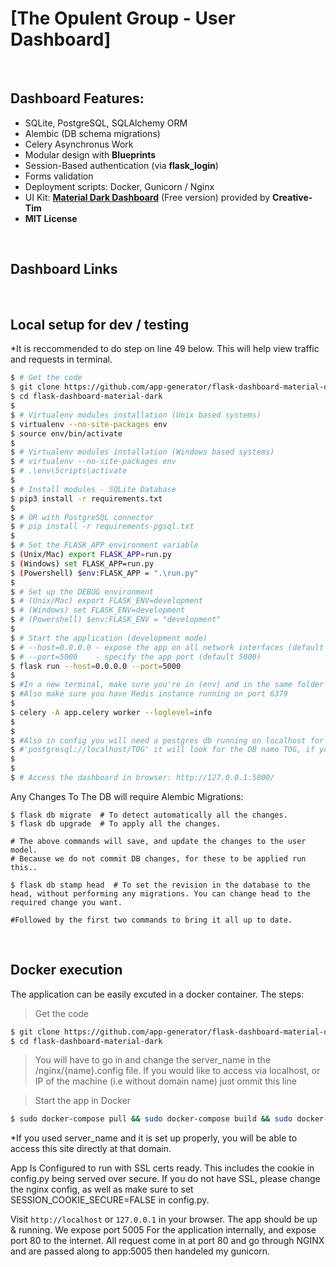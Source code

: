 # [The Opulent Group - User Dashboard]

<br />

## Dashboard Features:

- SQLite, PostgreSQL, SQLAlchemy ORM
- Alembic (DB schema migrations)
- Celery Asynchronus Work
- Modular design with **Blueprints**
- Session-Based authentication (via **flask_login**)
- Forms validation
- Deployment scripts: Docker, Gunicorn / Nginx
- UI Kit: **[Material Dark Dashboard](https://flask-dashboard-material-dark.appseed.us/login)** (Free version) provided by **Creative-Tim**
- **MIT License**
<br />

## Dashboard Links


<br />

## Local setup for dev / testing
*It is reccommended to do step on line 49 below. This will help view traffic and requests in terminal.

```bash
$ # Get the code
$ git clone https://github.com/app-generator/flask-dashboard-material-dark.git
$ cd flask-dashboard-material-dark
$
$ # Virtualenv modules installation (Unix based systems)
$ virtualenv --no-site-packages env
$ source env/bin/activate
$
$ # Virtualenv modules installation (Windows based systems)
$ # virtualenv --no-site-packages env
$ # .\env\Scripts\activate
$
$ # Install modules - SQLite Database
$ pip3 install -r requirements.txt
$
$ # OR with PostgreSQL connector
$ # pip install -r requirements-pgsql.txt
$
$ # Set the FLASK_APP environment variable
$ (Unix/Mac) export FLASK_APP=run.py
$ (Windows) set FLASK_APP=run.py
$ (Powershell) $env:FLASK_APP = ".\run.py"
$
$ # Set up the DEBUG environment
$ # (Unix/Mac) export FLASK_ENV=development
$ # (Windows) set FLASK_ENV=development
$ # (Powershell) $env:FLASK_ENV = "development"
$
$ # Start the application (development mode)
$ # --host=0.0.0.0 - expose the app on all network interfaces (default 127.0.0.1)
$ # --port=5000    - specify the app port (default 5000)  
$ flask run --host=0.0.0.0 --port=5000
$
$ #In a new terminal, make sure you're in (env) and in the same folder as where you started the app
$ #Also make sure you have Redis instance running on port 6379
$
$ celery -A app.celery worker --loglevel=info
$
$
$ #Also in config you will need a postgres db running on localhost for dev 
$ #'postgresql://localhost/TOG' it will look for the DB name TOG, if you do not have this created, please make one or change the name to match in config.py!
$
$
$ # Access the dashboard in browser: http://127.0.0.1:5000/
```

Any Changes To The DB will require Alembic Migrations:
```
$ flask db migrate  # To detect automatically all the changes.
$ flask db upgrade  # To apply all the changes.

# The above commands will save, and update the changes to the user model.
# Because we do not commit DB changes, for these to be applied run this..

$ flask db stamp head  # To set the revision in the database to the head, without performing any migrations. You can change head to the required change you want.

#Followed by the first two commands to bring it all up to date.
```

<br />

## Docker execution

The application can be easily excuted in a docker container. The steps:

> Get the code

```bash
$ git clone https://github.com/app-generator/flask-dashboard-material-dark.git
$ cd flask-dashboard-material-dark
```

>You will have to go in and change the server_name in the /nginx/{name}.config file. If you would like to access via localhost, or IP of the machine (i.e without domain name) just ommit this line

> Start the app in Docker

```bash
$ sudo docker-compose pull && sudo docker-compose build && sudo docker-compose up -d
```

*If you used server_name and it is set up properly, you will be able to access this site directly at that domain.

App Is Configured to run with SSL certs ready. This includes the cookie in config.py being served over secure. If you do not have SSL, please change the nginx config, as well as make sure to set SESSION_COOKIE_SECURE=FALSE in config.py.

Visit `http://localhost` or `127.0.0.1` in your browser. The app should be up & running. We expose port 5005 For the application internally, and expose port 80 to the internet. All request come in at port 80 and go through NGINX and are passed along to app:5005 then handeled my gunicorn.

